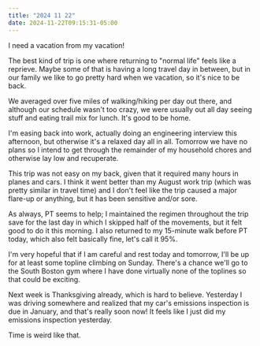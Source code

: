 ```yaml
---
title: "2024 11 22"
date: 2024-11-22T09:15:31-05:00
---
```


I need a vacation from my vacation!<!--more-->

The best kind of trip is one where returning to "normal life" feels like a
reprieve. Maybe some of that is having a long travel day in between, but in our
family we like to go pretty hard when we vacation, so it's nice to be back.

We averaged over five miles of walking/hiking per day out there, and although
our schedule wasn't too crazy, we were usually out all day seeing stuff and
eating trail mix for lunch. It's good to be home.

I'm easing back into work, actually doing an engineering interview this
afternoon, but otherwise it's a relaxed day all in all. Tomorrow we have no
plans so I intend to get through the remainder of my household chores and
otherwise lay low and recuperate.

This trip was not easy on my back, given that it required many hours in planes
and cars. I think it went better than my August work trip (which was pretty
similar in travel time) and I don't feel like the trip caused a major flare-up
or anything, but it has been sensitive and/or sore.

As always, PT seems to help; I maintained the regimen throughout the trip save
for the last day in which I skipped half of the movements, but it felt good to
do it this morning. I also returned to my 15-minute walk before PT today, which
also felt basically fine, let's call it 95%.

I'm very hopeful that if I am careful and rest today and tomorrow, I'll be up
for at least some topline climbing on Sunday. There's a chance we'll go to the
South Boston gym where I have done virtually none of the toplines so that could
be exciting.

Next week is Thanksgiving already, which is hard to believe. Yesterday I was
driving somewhere and realized that my car's emissions inspection is due in
January, and that's really soon now! It feels like I just did my emissions
inspection yesterday.

Time is weird like that.
